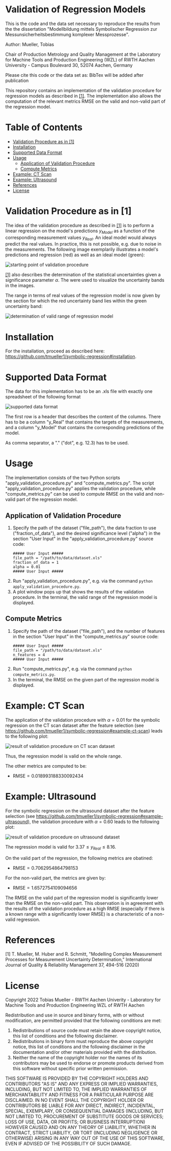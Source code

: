 # Validation of Regression Models <!-- omit in toc -->

This is the code and the data set necessary to reproduce the results from the the dissertation "Modellbildung mittels Symbolischer Regression zur Messunsicherheitsbestimmung komplexer Messprozesse". 

Author: Mueller, Tobias 

Chair of Production Metrology and Quality Management at the Laboratory for Machine Tools and Production Engineering (WZL) of RWTH Aachen University - Campus Boulevard 30, 52074 Aachen, Germany

Please cite this code or the data set as: BibTex will be added after publication 

This repository contains an implementation of the validation procedure for regression models as described in [[1]](#1). The implementation also allows the computation of the relevant metrics RMSE on the valid and non-valid part of the regression model.

# Table of Contents <!-- omit in toc -->
- [Validation Procedure as in [1]](#validation-procedure-as-in-1)
- [Installation](#installation)
- [Supported Data Format](#supported-data-format)
- [Usage](#usage)
  - [Application of Validation Procedure](#application-of-validation-procedure)
  - [Compute Metrics](#compute-metrics)
- [Example: CT Scan](#example-ct-scan)
- [Example: Ultrasound](#example-ultrasound)
- [References](#references)
- [License](#license)

# Validation Procedure as in [1]

The idea of the validation procedure as described in [[1]](#1) is to perform a linear regression on the model's predictions $`y_{Model}`$ as a function of the corresponding measurement values $`y_{Real}`$. An ideal  model would always predict the real values. In practice, this is not possible, e.g. due to noise in the measurements. The following image exemplarily illustrates a model's predictions and regression (red) as well as an ideal model (green):

![starting point of validation procedure](./figures_for_readme/validation_procedure_starting_point.png)

[[1]](#1) also describes the determination of the statistical uncertainties given a significance parameter $`\alpha`$. The were used to visualize the uncertainty bands in the images.

The range in terms of real values of the regression model is now given by the section for which the red uncertainty band lies within the green uncertainty band:

![determination of valid range of regression model](./figures_for_readme/validation_procedure_valid_model_range.png)

# Installation

For the installation, proceed as described here: https://github.com/tmueller1/symbolic-regression#installation.

# Supported Data Format

The data for this implementation has to be an .xls file with exactly one spreadsheet of the following format

![supported data format](./figures_for_readme/data_format.png)

The first row is a header that describes the content of the columns. There has to be a column "y_Real" that contains the targets of the measurements, and a column "y_Model" that contains the corresponding predictions of the model.

As comma separator, a "." ("dot", e.g. 12.3) has to be used.

# Usage

The implementation consists of the two Python scripts "apply_validation_procedure.py" and "compute_metrics.py". The script "apply_validation_procedure.py" applies the validation procedure, while "compute_metrics.py" can be used to compute RMSE on the valid and non-valid part of the regression model.

## Application of Validation Procedure

1. Specify the path of the dataset ("file_path"), the data fraction to use ("fraction_of_data"), and the desired significance level ("alpha") in the section "User Input" in the "apply_validation_procedure.py" source code: 
    ```
    ##### User Input #####
    file_path = "/path/to/data/dataset.xls"
    fraction_of_data = 1
    alpha = 0.01
    ##### User Input #####
    ```
2. Run "apply_validation_procedure.py", e.g. via the command `python apply_validation_procedure.py`.
3. A plot window pops up that shows the results of the validation procedure. In the terminal, the valid range of the regression model is displayed.

## Compute Metrics

1. Specify the path of the dataset ("file_path"), and the number of features in the section "User Input" in the "compute_metrics.py" source code: 
    ```
    ##### User Input #####
    file_path = "/path/to/data/dataset.xls"
    n_features = 4
    ##### User Input #####
    ```
2. Run "compute_metrics.py", e.g. via the command `python compute_metrics.py`.
3. In the terminal, the RMSE on the given part of the regression model is displayed.

# Example: CT Scan

The application of the validation procedure with $`\alpha = 0.01`$ for the symbolic regression on the CT scan dataset after the feature selection (see https://github.com/tmueller1/symbolic-regression#example-ct-scan) leads to the following plot:

![result of validation procedure on CT scan dataset](./example_ct_scan/result_of_validation_procedure.jpg)

Thus, the regression model is valid on the whole range.

The other metrics are computed to be:
- $`\mathrm{RMSE} = 0.018993188330092434`$


# Example: Ultrasound

For the symbolic regression on the ultrasound dataset after the feature selection (see https://github.com/tmueller1/symbolic-regression#example-ultrasound), the validation procedure with $`\alpha = 0.60`$ leads to the following plot:

![result of validation procedure on ultrasound dataset](./example_ultrasound/result_of_validation_procedure.jpg)

The regression model is valid for $`3.37 \leq y_{Real}\leq8.16`$. 

On the valid part of the regression, the following metrics are obatined:
- $`\mathrm{RMSE} = 0.7062954864798153`$

For the non-valid part, the metrics are given by:
- $`\mathrm{RMSE} = 1.6572754109094656`$

The RMSE on the valid part of the regression model is significantly lower than the RMSE on the non-valid part. This observation is in agreement with the results of the validation procedure as a high RMSE (especially if there is a known range with a significantly lower RMSE) is a characteristic of a non-valid regression.

# References
<a id="1">[1]</a> 
T. Mueller, M. Huber and R. Schmitt, "Modelling Complex Measurement Processes for Measurement Uncertainty Determination," International Journal of Quality & Reliability Management 37, 494-516 (2020)

# License

Copyright 2022 Tobias Mueller - RWTH Aachen Univerity - Laboratory for Machine Tools and Production Engineering WZL of RWTH Aachen

Redistribution and use in source and binary forms, with or without modification, are permitted provided that the following conditions are met:

1. Redistributions of source code must retain the above copyright notice, this list of conditions and the following disclaimer.
2. Redistributions in binary form must reproduce the above copyright notice, this list of conditions and the following disclaimer in the documentation and/or other materials provided with the distribution.
3. Neither the name of the copyright holder nor the names of its contributors may be used to endorse or promote products derived from this software without specific prior written permission.

THIS SOFTWARE IS PROVIDED BY THE COPYRIGHT HOLDERS AND CONTRIBUTORS "AS IS" AND ANY EXPRESS OR IMPLIED WARRANTIES, INCLUDING, BUT NOT LIMITED TO, THE IMPLIED WARRANTIES OF MERCHANTABILITY AND FITNESS FOR A PARTICULAR PURPOSE ARE DISCLAIMED. IN NO EVENT SHALL THE COPYRIGHT HOLDER OR CONTRIBUTORS BE LIABLE FOR ANY DIRECT, INDIRECT, INCIDENTAL, SPECIAL, EXEMPLARY, OR CONSEQUENTIAL DAMAGES (INCLUDING, BUT NOT LIMITED TO, PROCUREMENT OF SUBSTITUTE GOODS OR SERVICES; LOSS OF USE, DATA, OR PROFITS; OR BUSINESS INTERRUPTION) HOWEVER CAUSED AND ON ANY THEORY OF LIABILITY, WHETHER IN CONTRACT, STRICT LIABILITY, OR TORT (INCLUDING NEGLIGENCE OR OTHERWISE) ARISING IN ANY WAY OUT OF THE USE OF THIS SOFTWARE, EVEN IF ADVISED OF THE POSSIBILITY OF SUCH DAMAGE.
